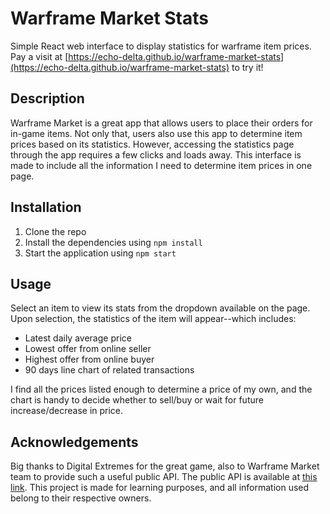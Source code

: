 # Warframe Market Stats
Simple React web interface to display statistics for warframe item prices. Pay a visit at [https://echo-delta.github.io/warframe-market-stats](https://echo-delta.github.io/warframe-market-stats) to try it!

## Description
Warframe Market is a great app that allows users to place their orders for in-game items. Not only that, users also use this app to determine item prices based on its statistics. However, accessing the statistics page through the app requires a few clicks and loads away. This interface is made to include all the information I need to determine item prices in one page.

## Installation
1. Clone the repo
2. Install the dependencies using `npm install`
3. Start the application using `npm start`

## Usage
Select an item to view its stats from the dropdown available on the page. Upon selection, the statistics of the item will appear--which includes:
* Latest daily average price  
* Lowest offer from online seller
* Highest offer from online buyer
* 90 days line chart of related transactions

I find all the prices listed enough to determine a price of my own, and the chart is handy to decide whether to sell/buy or wait for future increase/decrease in price.

## Acknowledgements
Big thanks to Digital Extremes for the great game, also to Warframe Market team to provide such a useful public API. The public API is available at [this link](https://docs.google.com/document/d/1121cjBNN4BeZdMBGil6Qbuqse-sWpEXPpitQH5fb_Fo/edit#heading=h.irwashnbboeo). This project is made for learning purposes, and all information used belong to their respective owners.
